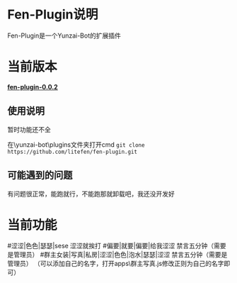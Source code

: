 # Fen-Plugin说明
Fen-Plugin是一个Yunzai-Bot的扩展插件
# 当前版本
[**fen-plugin-0.0.2**](https://github.com/litefen/fen-plugin)
## 使用说明
暂时功能还不全

在\yunzai-bot\plugins文件夹打开cmd
`git clone  https://github.com/litefen/fen-plugin.git`
## 可能遇到的问题

有问题很正常，能跑就行，不能跑那就卸载吧，我还没开发好

# 当前功能

 #涩涩|色色|瑟瑟|sese
涩涩就挨打
[](data/readme/涩涩.png)
 #偏要|就要|偏要|给我涩涩
禁言五分钟（需要是管理员）
[](data/readme/就要涩涩.png)
 #群主女装|写真|私房|涩涩|色色|泡水|瑟瑟|涩涩
禁言五分钟（需要是管理员）
（可以添加自己的名字，打开apps\群主写真.js修改正则为自己的名字即可）
[](data/readme/群主女装.png)